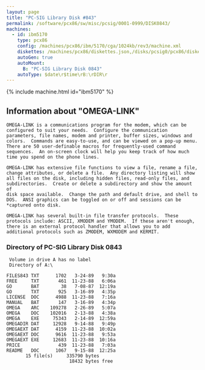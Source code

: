 ```yaml
---
layout: page
title: "PC-SIG Library Disk #843"
permalink: /software/pcx86/sw/misc/pcsig/0001-0999/DISK0843/
machines:
  - id: ibm5170
    type: pcx86
    config: /machines/pcx86/ibm/5170/cga/1024kb/rev3/machine.xml
    diskettes: /machines/pcx86/diskettes.json,/disks/pcsig0/pcx86/diskettes.json
    autoGen: true
    autoMount:
      B: "PC-SIG Library Disk 0843"
    autoType: $date\r$time\rB:\rDIR\r
---
```


{% include machine.html id="ibm5170" %}

## Information about "OMEGA-LINK"

    OMEGA-LINK is a communications program for the modem, which can be
    configured to suit your needs.  Configure the communication
    parameters, file names, modem and printer, buffer sizes, windows and
    colors.  Commands are easy-to-use, and can be viewed on a pop-up menu.
    There are 50 user-definable macros for frequently-used command
    sequences.  An on-screen clock will help you keep track of how much
    time you spend on the phone lines.
    
    OMEGA-LINK has extensive file functions to view a file, rename a file,
    change attributes, or delete a file.  Any directory listing will show
    all files on the disk, including hidden files, read-only files, and
    subdirectories.  Create or delete a subdirectory and show the amount of
    disk space available.  Change the path and default drive, and shell to
    DOS.  ANSI graphics can be toggled on or off and sessions can be
    *captured onto disk.
    
    OMEGA-LINK has several built-in file transfer protocols.  These
    protocols include: ASCII, XMODEM and YMODEM.  If these aren't enough,
    there is an external protocol handler that allows you to add
    additional protocols such as ZMODEM, WXMODEM and KERMIT.

### Directory of PC-SIG Library Disk 0843

     Volume in drive A has no label
     Directory of A:\

    FILES843 TXT      1702   3-24-89   9:30a
    FREE     TXT       461  11-23-88   6:06a
    GO       BAT        38   7-08-87  12:19a
    GO       TXT       925   3-16-89   4:35p
    LICENSE  DOC      4988  11-23-88   7:16a
    MANUAL   BAT       147   3-16-89   4:34p
    OMEGA    ARC    109278   2-26-89   5:07a
    OMEGA    DOC    102016   2-13-88   4:38a
    OMEGA    EXE     75343   2-14-89  12:59a
    OMEGADIR DAT     12928   9-14-88   9:49p
    OMEGAEXT DAT      4159  11-23-88  10:02a
    OMEGAEXT DOC      9616  11-23-88   9:53a
    OMEGAEXT EXE     12683  11-23-88  10:16a
    PRICE              439  11-23-88   7:03a
    README   DOC      1067   9-15-88  12:25a
           15 file(s)     335790 bytes
                           18432 bytes free
